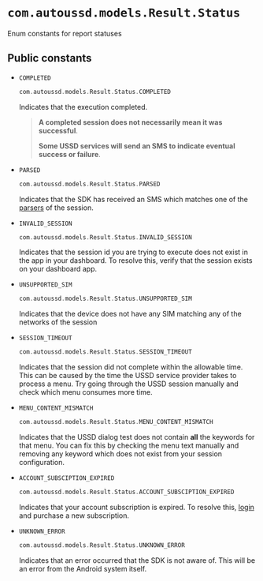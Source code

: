 # `com.autoussd.models.Result.Status`

Enum constants for report statuses

## Public constants

- `COMPLETED`

  ```kotlin
  com.autoussd.models.Result.Status.COMPLETED
  ```

  Indicates that the execution completed.

  > **A completed session does not necessarily mean it was successful**.
  >
  > **Some USSD services will send an SMS to indicate eventual success or
  failure**.

- `PARSED`

  ```kotlin
  com.autoussd.models.Result.Status.PARSED
  ```

  Indicates that the SDK has received an SMS which matches one of
  the [parsers](./04.Parsers.md) of the session.

- `INVALID_SESSION`

  ```kotlin
  com.autoussd.models.Result.Status.INVALID_SESSION
  ```

  Indicates that the session id you are trying to execute does not exist in the
  app in your dashboard. To resolve this, verify that the session exists on your
  dashboard app.

- `UNSUPPORTED_SIM`

  ```kotlin
  com.autoussd.models.Result.Status.UNSUPPORTED_SIM
  ```

  Indicates that the device does not have any SIM matching any of the networks
  of the session

- `SESSION_TIMEOUT`

  ```kotlin
  com.autoussd.models.Result.Status.SESSION_TIMEOUT
  ```

  Indicates that the session did not complete within the allowable time. This
  can be caused by the time the USSD service provider takes to process a menu.
  Try going through the USSD session manually and check which menu consumes more
  time.

- `MENU_CONTENT_MISMATCH`

  ```kotlin
  com.autoussd.models.Result.Status.MENU_CONTENT_MISMATCH
  ```

  Indicates that the USSD dialog test does not contain **all** the keywords for
  that menu. You can fix this by checking the menu text manually and removing
  any keyword which does not exist from your session configuration.

- `ACCOUNT_SUBSCIPTION_EXPIRED`

  ```kotlin
  com.autoussd.models.Result.Status.ACCOUNT_SUBSCIPTION_EXPIRED
  ```

  Indicates that your account subscription is expired. To resolve
  this, [login](https://autoussd.com/) and purchase a new subscription.

- `UNKNOWN_ERROR`

  ```kotlin
  com.autoussd.models.Result.Status.UNKNOWN_ERROR
  ```

  Indicates that an error occurred that the SDK is not aware of. This will be an
  error from the Android system itself.

